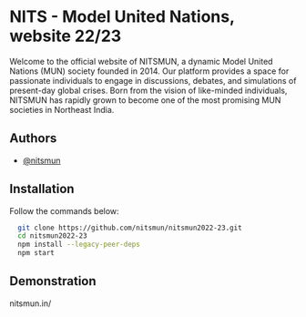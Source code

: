 # NITS - Model United Nations, website 22/23

Welcome to the official website of NITSMUN, a dynamic Model United Nations (MUN) society founded in 2014. Our platform provides a space for passionate individuals to engage in discussions, debates, and simulations of present-day global crises. Born from the vision of like-minded individuals, NITSMUN has rapidly grown to become one of the most promising MUN societies in Northeast India.




## Authors

- [@nitsmun ](https://www.github.com/nitsmun )


## Installation 

Follow the commands below:

```bash
  git clone https://github.com/nitsmun/nitsmun2022-23.git
  cd nitsmun2022-23
  npm install --legacy-peer-deps
  npm start
```
    
## Demonstration 

nitsmun.in/

